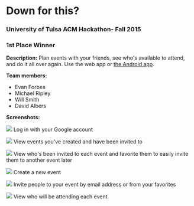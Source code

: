 Down for this?
==============
### University of Tulsa ACM Hackathon- Fall 2015

### 1st Place Winner

**Description:**
Plan events with your friends, see who's available to attend, and do it all over again. Use the web app or [the Android app](https://github.com/eforbes/hackathon-2015-android).


**Team members:**
* Evan Forbes
* Michael Ripley
* Will Smith
* David Albers

**Screenshots:**

![](http://imgur.com/coHlYyv.png)
Log in with your Google account

![](http://imgur.com/ddVvr5W.png)
View events you've created and have been invited to

![](http://imgur.com/Cios33H.png)
View who's been invited to each event and favorite them to easily invite them to another event later

![](http://imgur.com/ECJEyKB.png)
Create a new event

![](http://imgur.com/0DKBSYb.png)
Invite people to your event by email address or from your favorites

![](http://imgur.com/0zPOUH7.png)
View who will be attending each event

